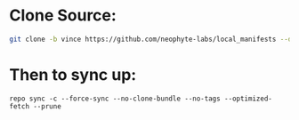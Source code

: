 # Clone Source:

```bash
git clone -b vince https://github.com/neophyte-labs/local_manifests --depth=1 .repo/local_manifests
```
# Then to sync up:
```
repo sync -c --force-sync --no-clone-bundle --no-tags --optimized-fetch --prune
```
